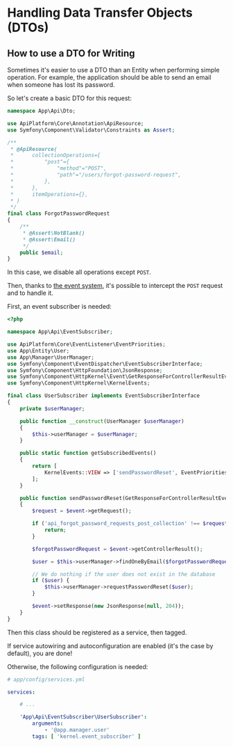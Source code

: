 # Handling Data Transfer Objects (DTOs)

## How to use a DTO for Writing

Sometimes it's easier to use a DTO than an Entity when performing simple
operation. For example, the application should be able to send an email when
someone has lost its password.

So let's create a basic DTO for this request:

```php
namespace App\Api\Dto;

use ApiPlatform\Core\Annotation\ApiResource;
use Symfony\Component\Validator\Constraints as Assert;

/**
 * @ApiResource(
 *      collectionOperations={
 *          "post"={
 *              "method"="POST",
 *              "path"="/users/forgot-password-request",
 *          },
 *      },
 *      itemOperations={},
 * )
 */
final class ForgotPasswordRequest
{
    /**
     * @Assert\NotBlank()
     * @Assert\Email()
     */
    public $email;
}
```

In this case, we disable all operations except `POST`.

Then, thanks to [the event system](events.md), it's possible to intercept the
`POST` request and to handle it.

First, an event subscriber is needed:

```php
<?php

namespace App\Api\EventSubscriber;

use ApiPlatform\Core\EventListener\EventPriorities;
use App\Entity\User;
use App\Manager\UserManager;
use Symfony\Component\EventDispatcher\EventSubscriberInterface;
use Symfony\Component\HttpFoundation\JsonResponse;
use Symfony\Component\HttpKernel\Event\GetResponseForControllerResultEvent;
use Symfony\Component\HttpKernel\KernelEvents;

final class UserSubscriber implements EventSubscriberInterface
{
    private $userManager;

    public function __construct(UserManager $userManager)
    {
        $this->userManager = $userManager;
    }

    public static function getSubscribedEvents()
    {
        return [
            KernelEvents::VIEW => ['sendPasswordReset', EventPriorities::POST_VALIDATE],
        ];
    }

    public function sendPasswordReset(GetResponseForControllerResultEvent $event)
    {
        $request = $event->getRequest();

        if ('api_forgot_password_requests_post_collection' !== $request->attributes->get('_route')) {
            return;
        }

        $forgotPasswordRequest = $event->getControllerResult();

        $user = $this->userManager->findOneByEmail($forgotPasswordRequest->email);

        // We do nothing if the user does not exist in the database
        if ($user) {
            $this->userManager->requestPasswordReset($user);
        }

        $event->setResponse(new JsonResponse(null, 204));
    }
}
```

Then this class should be registered as a service, then tagged.

If service autowiring and autoconfiguration are enabled (it's the case by
default), you are done!

Otherwise, the following configuration is needed:

```yaml
# app/config/services.yml

services:

    # ...

    'App\Api\EventSubscriber\UserSubscriber':
        arguments:
            - '@app.manager.user'
        tags: [ 'kernel.event_subscriber' ]
```
